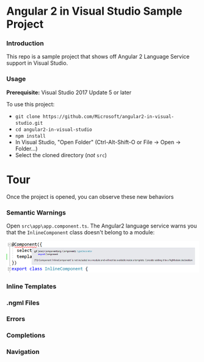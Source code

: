# Angular 2 in Visual Studio Sample Project

### Introduction

This repo is a sample project that shows off Angular 2 Language Service support in Visual Studio.

### Usage

**Prerequisite:** Visual Studio 2017 Update 5 or later

To use this project:
 * `git clone https://github.com/Microsoft/angular2-in-visual-studio.git`
 * `cd angular2-in-visual-studio`
 * `npm install`
 * In Visual Studio, "Open Folder" (Ctrl-Alt-Shift-O or File -> Open -> Folder...)
 * Select the cloned directory (*not* `src`)

# Tour

Once the project is opened, you can observe these new behaviors

### Semantic Warnings

Open `src\app\app.component.ts`. The Angular2 language service warns you that the `InlineComponent` class doesn't belong to a module:

![Error about missing module](tour_images/no_module_error.png)


### Inline Templates

### .ngml Files

### Errors

### Completions

### Navigation




